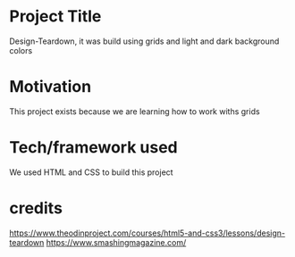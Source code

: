 # Project Title

Design-Teardown, it was build using grids and light and dark background colors

# Motivation

This project exists because we are learning how to work withs grids

# Tech/framework used

We used HTML and CSS to build this project

# credits

https://www.theodinproject.com/courses/html5-and-css3/lessons/design-teardown
https://www.smashingmagazine.com/





